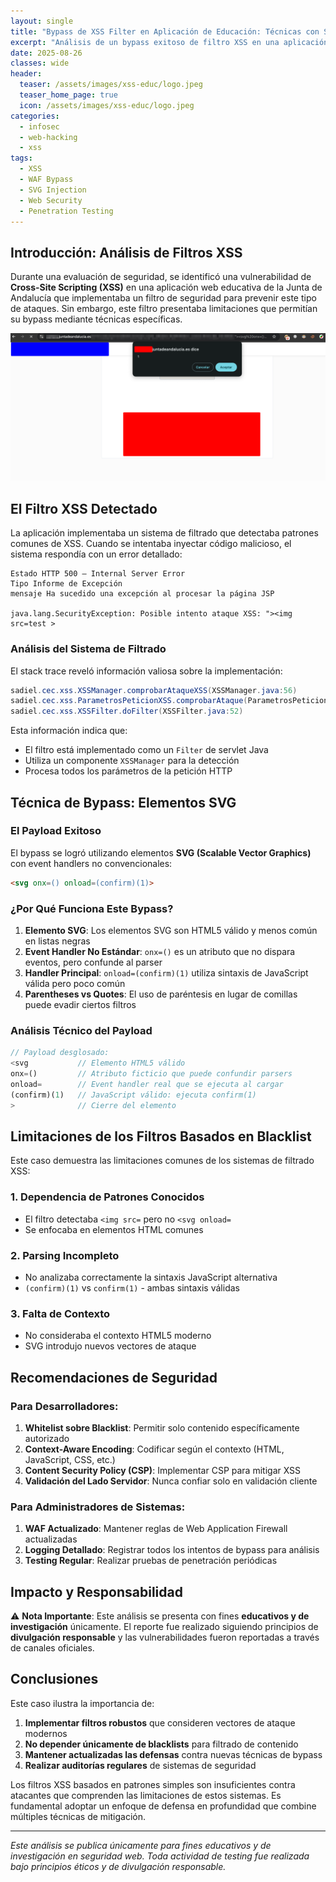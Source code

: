 ```yaml
---
layout: single
title: "Bypass de XSS Filter en Aplicación de Educación: Técnicas con SVG"
excerpt: "Análisis de un bypass exitoso de filtro XSS en una aplicación web de educación utilizando elementos SVG con handlers de eventos, demostrando limitaciones en sistemas de filtrado de contenido."
date: 2025-08-26
classes: wide
header:
  teaser: /assets/images/xss-educ/logo.jpeg
  teaser_home_page: true
  icon: /assets/images/xss-educ/logo.jpeg
categories:
  - infosec
  - web-hacking
  - xss
tags:  
  - XSS
  - WAF Bypass
  - SVG Injection
  - Web Security
  - Penetration Testing
---
```


## Introducción: Análisis de Filtros XSS

Durante una evaluación de seguridad, se identificó una vulnerabilidad de **Cross-Site Scripting (XSS)** en una aplicación web educativa de la Junta de Andalucía que implementaba un filtro de seguridad para prevenir este tipo de ataques. Sin embargo, este filtro presentaba limitaciones que permitían su bypass mediante técnicas específicas.

![PoC1](/assets/images/xss-educ/image.png)

## El Filtro XSS Detectado

La aplicación implementaba un sistema de filtrado que detectaba patrones comunes de XSS. Cuando se intentaba inyectar código malicioso, el sistema respondía con un error detallado:

```
Estado HTTP 500 – Internal Server Error
Tipo Informe de Excepción 
mensaje Ha sucedido una excepción al procesar la página JSP

java.lang.SecurityException: Posible intento ataque XSS: "><img src=test >
```

### Análisis del Sistema de Filtrado

El stack trace reveló información valiosa sobre la implementación:

```java
sadiel.cec.xss.XSSManager.comprobarAtaqueXSS(XSSManager.java:56)
sadiel.cec.xss.ParametrosPeticionXSS.comprobarAtaque(ParametrosPeticionXSS.java:84)
sadiel.cec.xss.XSSFilter.doFilter(XSSFilter.java:52)
```

Esta información indica que:
- El filtro está implementado como un `Filter` de servlet Java
- Utiliza un componente `XSSManager` para la detección
- Procesa todos los parámetros de la petición HTTP

## Técnica de Bypass: Elementos SVG

### El Payload Exitoso

El bypass se logró utilizando elementos **SVG (Scalable Vector Graphics)** con event handlers no convencionales:

```html
<svg onx=() onload=(confirm)(1)>
```

### ¿Por Qué Funciona Este Bypass?

1. **Elemento SVG**: Los elementos SVG son HTML5 válido y menos común en listas negras
2. **Event Handler No Estándar**: `onx=()` es un atributo que no dispara eventos, pero confunde al parser
3. **Handler Principal**: `onload=(confirm)(1)` utiliza sintaxis de JavaScript válida pero poco común
4. **Parentheses vs Quotes**: El uso de paréntesis en lugar de comillas puede evadir ciertos filtros

### Análisis Técnico del Payload

```javascript
// Payload desglosado:
<svg           // Elemento HTML5 válido
onx=()         // Atributo ficticio que puede confundir parsers
onload=        // Event handler real que se ejecuta al cargar
(confirm)(1)   // JavaScript válido: ejecuta confirm(1)
>              // Cierre del elemento
```

## Limitaciones de los Filtros Basados en Blacklist

Este caso demuestra las limitaciones comunes de los sistemas de filtrado XSS:

### 1. **Dependencia de Patrones Conocidos**
- El filtro detectaba `<img src=` pero no `<svg onload=`
- Se enfocaba en elementos HTML comunes

### 2. **Parsing Incompleto**
- No analizaba correctamente la sintaxis JavaScript alternativa
- `(confirm)(1)` vs `confirm(1)` - ambas sintaxis válidas

### 3. **Falta de Contexto**
- No consideraba el contexto HTML5 moderno
- SVG introdujo nuevos vectores de ataque

## Recomendaciones de Seguridad

### Para Desarrolladores:
1. **Whitelist sobre Blacklist**: Permitir solo contenido específicamente autorizado
2. **Context-Aware Encoding**: Codificar según el contexto (HTML, JavaScript, CSS, etc.)
3. **Content Security Policy (CSP)**: Implementar CSP para mitigar XSS
4. **Validación del Lado Servidor**: Nunca confiar solo en validación cliente

### Para Administradores de Sistemas:
1. **WAF Actualizado**: Mantener reglas de Web Application Firewall actualizadas
2. **Logging Detallado**: Registrar todos los intentos de bypass para análisis
3. **Testing Regular**: Realizar pruebas de penetración periódicas

## Impacto y Responsabilidad

⚠️ **Nota Importante**: Este análisis se presenta con fines **educativos y de investigación** únicamente. El reporte fue realizado siguiendo principios de **divulgación responsable** y las vulnerabilidades fueron reportadas a través de canales oficiales.

## Conclusiones

Este caso ilustra la importancia de:

1. **Implementar filtros robustos** que consideren vectores de ataque modernos
2. **No depender únicamente de blacklists** para filtrado de contenido
3. **Mantener actualizadas las defensas** contra nuevas técnicas de bypass
4. **Realizar auditorías regulares** de sistemas de seguridad

Los filtros XSS basados en patrones simples son insuficientes contra atacantes que comprenden las limitaciones de estos sistemas. Es fundamental adoptar un enfoque de defensa en profundidad que combine múltiples técnicas de mitigación.

---

*Este análisis se publica únicamente para fines educativos y de investigación en seguridad web. Toda actividad de testing fue realizada bajo principios éticos y de divulgación responsable.*
